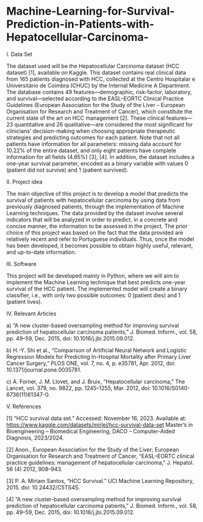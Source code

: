 # Machine-Learning-for-Survival-Prediction-in-Patients-with-Hepatocellular-Carcinoma-

I. 
Data Set


The dataset used will be the Hepatocellular Carcinoma dataset (HCC dataset) [1], available on Kaggle. This dataset contains real clinical data from 165 patients diagnosed with HCC, collected at the Centro Hospitalar e Universitário de Coimbra (CHUC) by the Internal Medicine A Department. The database contains 49 features—demographic, risk-factor, laboratory, and survival—selected according to the EASL–EORTC Clinical Practice Guidelines (European Association for the Study of the Liver – European Organisation for Research and Treatment of Cancer), which constitute the current state of the art on HCC management [2]. These clinical features—23 quantitative and 26 qualitative—are considered the most significant for clinicians’ decision-making when choosing appropriate therapeutic strategies and predicting outcomes for each patient. Note that not all patients have information for all parameters: missing data account for 10.22% of the entire dataset, and only eight patients have complete information for all fields (4.85%) [3], [4]. In addition, the dataset includes a one-year survival parameter, encoded as a binary variable with values 0 (patient did not survive) and 1 (patient survived).


II. 
Project idea


The main objective of this project is to develop a model that predicts the survival of patients with hepatocellular carcinoma by using data from previously diagnosed patients, through the implementation of Machine Learning techniques. The data provided by the dataset involve several indicators that will be analyzed in order to predict, in a concrete and concise manner, the information to be assessed in the project.
The prior choice of this project was based on the fact that the data provided are relatively recent and refer to Portuguese individuals. Thus, once the model has been developed, it becomes possible to obtain highly useful, relevant, and up-to-date information.


III. 
Software 

This project will be developed mainly in Python, where we will aim to implement the Machine Learning technique that best predicts one-year survival of the HCC patient. The implemented model will create a binary classifier, i.e., with only two possible outcomes: 0 (patient dies) and 1 (patient lives).


IV. 
Relevant Articles

a) “A new cluster-based oversampling method for improving survival prediction of hepatocellular carcinoma patients,” J. Biomed. Inform., vol. 58, pp. 49–59, Dec. 2015, doi: 10.1016/j.jbi.2015.09.012.

b) H.-Y. Shi et al., “Comparison of Artificial Neural Network and Logistic Regression Models for Predicting In-Hospital Mortality after Primary Liver Cancer Surgery,” PLOS ONE, vol. 7, no. 4, p. e35781, Apr. 2012, doi: 10.1371/journal.pone.0035781.

c) A. Forner, J. M. Llovet, and J. Bruix, “Hepatocellular carcinoma,” The Lancet, vol. 379, no. 9822, pp. 1245–1255, Mar. 2012, doi: 10.1016/S0140-6736(11)61347-0.


V. 
References 

[1] “HCC survival data set.” Accessed: November 16, 2023. Available at: https://www.kaggle.com/datasets/mirlei/hcc-survival-data-set
Master’s in Bioengineering – Biomedical Engineering, DACO – Computer-Aided Diagnosis, 2023/2024.

[2] Anon., European Association for the Study of the Liver; European Organisation for Research and Treatment of Cancer, “EASL–EORTC clinical practice guidelines: management of hepatocellular carcinoma,” J. Hepatol. 56 (4) 2012, 908–943.

[3] P. A. Miriam Santos, “HCC Survival.” UCI Machine Learning Repository, 2015. doi: 10.24432/C5TS4S.

[4] “A new cluster-based oversampling method for improving survival prediction of hepatocellular carcinoma patients,” J. Biomed. Inform., vol. 58, pp. 49–59, Dec. 2015, doi: 10.1016/j.jbi.2015.09.012.
